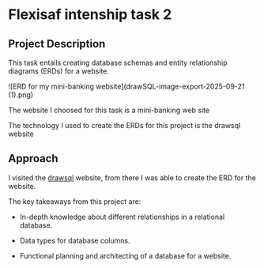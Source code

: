 # Flexisaf intenship task 2

## Project Description

This task entails creating database schemas and entity relationship diagrams (ERDs)
for a website. 

![ERD for my mini-banking website](drawSQL-image-export-2025-09-21 (1).png)

The website I choosed for this task is a mini-banking web site

The technology I used to create the ERDs for this project is the drawsql website
 
## Approach
I visited the [drawsql](https://drawsql.app/teams/augustines-team-1/diagrams/mini-bank-app) website, from there I was able to create the ERD for the website.

The key takeaways from this project are:
- In-depth knowledge about different relationships in a 
relational database.

- Data types for database columns.

- Functional planning and architecting of a database for a website.
